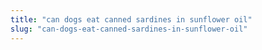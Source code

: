 ```yaml
---
title: "can dogs eat canned sardines in sunflower oil"
slug: "can-dogs-eat-canned-sardines-in-sunflower-oil"
---
```


